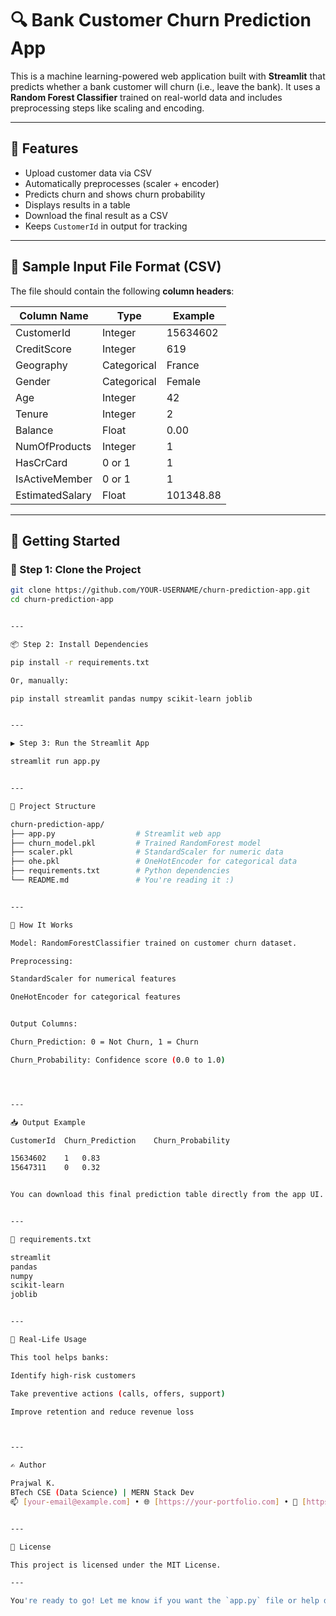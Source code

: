 
# 🔍 Bank Customer Churn Prediction App

This is a machine learning-powered web application built with **Streamlit** that predicts whether a bank customer will churn (i.e., leave the bank). It uses a **Random Forest Classifier** trained on real-world data and includes preprocessing steps like scaling and encoding.

---

## 📌 Features

- Upload customer data via CSV
- Automatically preprocesses (scaler + encoder)
- Predicts churn and shows churn probability
- Displays results in a table
- Download the final result as a CSV
- Keeps `CustomerId` in output for tracking

---

## 📁 Sample Input File Format (CSV)

The file should contain the following **column headers**:

| Column Name        | Type             | Example     |
|--------------------|------------------|-------------|
| CustomerId         | Integer          | 15634602    |
| CreditScore        | Integer          | 619         |
| Geography          | Categorical      | France      |
| Gender             | Categorical      | Female      |
| Age                | Integer          | 42          |
| Tenure             | Integer          | 2           |
| Balance            | Float            | 0.00        |
| NumOfProducts      | Integer          | 1           |
| HasCrCard          | 0 or 1           | 1           |
| IsActiveMember     | 0 or 1           | 1           |
| EstimatedSalary    | Float            | 101348.88   |

---

## 🚀 Getting Started

### 🔧 Step 1: Clone the Project

```bash
git clone https://github.com/YOUR-USERNAME/churn-prediction-app.git
cd churn-prediction-app


---

📦 Step 2: Install Dependencies

pip install -r requirements.txt

Or, manually:

pip install streamlit pandas numpy scikit-learn joblib


---

▶️ Step 3: Run the Streamlit App

streamlit run app.py


---

📂 Project Structure

churn-prediction-app/
├── app.py                  # Streamlit web app
├── churn_model.pkl         # Trained RandomForest model
├── scaler.pkl              # StandardScaler for numeric data
├── ohe.pkl                 # OneHotEncoder for categorical data
├── requirements.txt        # Python dependencies
└── README.md               # You're reading it :)


---

🧠 How It Works

Model: RandomForestClassifier trained on customer churn dataset.

Preprocessing:

StandardScaler for numerical features

OneHotEncoder for categorical features


Output Columns:

Churn_Prediction: 0 = Not Churn, 1 = Churn

Churn_Probability: Confidence score (0.0 to 1.0)




---

📥 Output Example

CustomerId	Churn_Prediction	Churn_Probability

15634602	1	0.83
15647311	0	0.32


You can download this final prediction table directly from the app UI.


---

📜 requirements.txt

streamlit
pandas
numpy
scikit-learn
joblib


---

🏦 Real-Life Usage

This tool helps banks:

Identify high-risk customers

Take preventive actions (calls, offers, support)

Improve retention and reduce revenue loss



---

✍️ Author

Prajwal K.
BTech CSE (Data Science) | MERN Stack Dev
📫 [your-email@example.com] • 🌐 [https://your-portfolio.com] • 💼 [https://linkedin.com/in/yourprofile]


---

📘 License

This project is licensed under the MIT License.

---

You're ready to go! Let me know if you want the `app.py` file or help deploying to Streamlit Cloud too.

